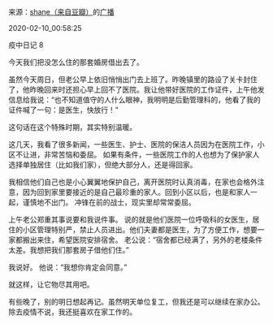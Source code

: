 来源：[shane（来自豆瓣）](https://www.douban.com/people/37164735/)的[广播](https://www.douban.com/people/37164735/status/2801255978/)


2020-02-10_00:58:25


疫中日记 8

今天我们把没怎么住的那套婚房借出去了。

虽然今天周日，但老公早上依旧悄悄出门去上班了。昨晚镇里的路设了关卡封住了，他昨晚回来时还担心早上回不了医院。我让他带好医院的工作证件，上午他发信息给我说：“也不知道值守的人什么眼神，我明明是后勤管理科的，他看了我的证件喊了一句：是医生，快放行！”

这句话在这个特殊时期，其实特别温暖。

这几天，我看了很多新闻，一些医生、护士、医院的保洁人员因为在医院工作，小区不让进，非常苦恼和委屈。
如果有条件，一些医院工作的人也想为了保护家人选择单独居住（比如我们家），但绝大部分人，还是得回家。

我相信他们自己也是小心翼翼地保护自己，离开医院时认真消毒，在家也会格外注意，因为回到家里要接近的是自己最珍重的家人。回到小区以后，也是和家人一起，谨慎地不出门。
冲锋在前的战士，现实里却常常委屈。

上午老公郑重其事说要和我说件事。
说的就是他们医院一位呼吸科的女医生，居住的小区管理特别严，禁止人员进出。他们夫妻都是医生，为了方便工作，想要一家都搬出来住，希望医院安排宿舍。
老公说：“宿舍都已经满了，另外的老楼条件太差。我想把我们那套房子借他们住。”

我说好。
他说：“我想你肯定会同意。”

就这样，让它物尽其用吧。

有些晚了，别的明日想起再记。虽然明天单位复工，但我还是可以继续在家办公。除去疫情不说，我还挺喜欢在家工作的。
